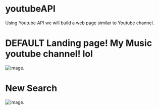 # youtubeAPI
Using Youtube API we will build a web page similar to Youtube channel. 


# DEFAULT Landing page! My Music youtube channel! lol
![image](https://user-images.githubusercontent.com/18608334/50165925-f12a6600-02b3-11e9-8fb1-86e4d0c40a57.png).

# New Search
![image](https://user-images.githubusercontent.com/18608334/50166080-42d2f080-02b4-11e9-8931-396206316dcb.png).


